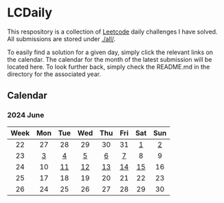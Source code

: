 # **LCDaily**

This respository is a collection of [Leetcode](https://leetcode.com/) daily challenges I have solved. All submissions are stored under [./all/](./all/).

To easily find a solution for a given day, simply click the relevant links on the calendar. The calendar for the month of the latest submission will be located here. To look further back, simply check the README.md in the directory for the associated year.

## **Calendar**

### **2024 June**

|Week|Mon|Tue|Wed|Thu|Fri|Sat|Sun|
|:-:|:-:|:-:|:-:|:-:|:-:|:-:|:-:|
|22|27|28|29|30|31|[1](./all/3110_score_of_a_string/)|[2](./all/0344_reverse_string/)|
|23|[3](./all/2486_append_characters_to_string_to_make_subsequence/)|[4](./all/0409_longest_palindrome/)|[5](./all/1002_find_common_characters/)|[6](./all/0846_hand_of_straights/)|[7](./all/0648_replace_words/)|8|9|
|24|10|[11](./all/1122_relative_sort_array/)|[12](./all/0075_sort_colors/)|[13](./all/2037_minimum_number_of_moves_to_seat_everyone/)|[14](./all/0945_minimum_increment_to_make_array_unique/)|[15](./all/0502_IPO/)|16|
|25|17|18|19|20|21|22|23|
|26|24|25|26|27|28|29|30|
